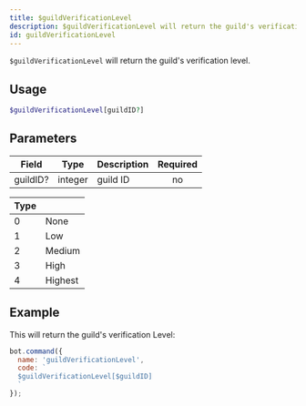 ```yaml
---
title: $guildVerificationLevel 
description: $guildVerificationLevel will return the guild's verification level.
id: guildVerificationLevel
---
```


`$guildVerificationLevel` will return the guild's verification level.

## Usage

```php
$guildVerificationLevel[guildID?]
```

## Parameters 


| Field    | Type    | Description | Required |
| -------- | ------- | ----------- |:--------:|
| guildID? | integer | guild ID    |    no    |

| Type     |         |
|----------|---------|
| 0  | None |
| 1  | Low     |
| 2  | Medium    |
| 3  | High     |
| 4  | Highest   |


## Example

This will return the guild's verification Level:

```javascript
bot.command({
  name: 'guildVerificationLevel',
  code: `
  $guildVerificationLevel[$guildID]
  `
});
```
